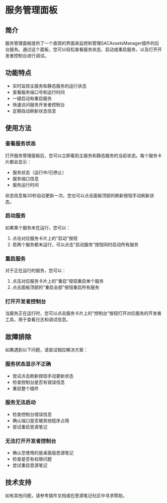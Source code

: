 # 服务管理面板

## 简介
服务管理面板提供了一个直观的界面来监控和管理SACAssetsManager插件的后台服务。通过这个面板，您可以轻松查看服务状态、启动或重启服务，以及打开开发者控制台进行调试。

## 功能特点
- 实时监控主服务和静态服务的运行状态
- 查看服务端口号和运行时间
- 一键启动和重启服务
- 快速访问服务开发者控制台
- 定期自动刷新状态信息

## 使用方法

### 查看服务状态
打开服务管理面板后，您可以立即看到主服务和静态服务的当前状态。每个服务卡片都会显示：
- 服务状态（运行中/已停止）
- 服务端口信息
- 服务运行时间

状态信息每30秒自动更新一次。您也可以点击面板顶部的刷新按钮手动刷新状态。

### 启动服务
如果某个服务未在运行，您可以：
1. 点击对应服务卡片上的"启动"按钮
2. 若两个服务都未运行，可以点击"启动服务"按钮同时启动所有服务

### 重启服务
对于正在运行的服务，您可以：
1. 点击对应服务卡片上的"重启"按钮重启单个服务
2. 点击面板顶部的"重启全部"按钮重启所有服务

### 打开开发者控制台
当服务正在运行时，您可以点击服务卡片上的"控制台"按钮打开对应服务的开发者工具，用于查看日志和调试信息。

## 故障排除

如果遇到以下问题，请尝试相应解决方案：

### 服务状态显示不正确
- 尝试点击刷新按钮手动更新状态
- 检查控制台是否有错误信息
- 重启整个插件

### 服务无法启动
- 检查控制台错误信息
- 确认端口是否被其他程序占用
- 尝试重启思源笔记

### 无法打开开发者控制台
- 确认您使用的是桌面版思源笔记
- 检查是否有权限问题
- 尝试重启思源笔记

## 技术支持
如有其他问题，请参考插件文档或在思源笔记社区中寻求帮助。 